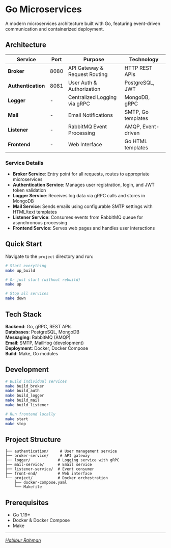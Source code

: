 # Go Microservices

A modern microservices architecture built with Go, featuring event-driven communication and containerized deployment.

## Architecture

| Service | Port | Purpose | Technology |
|---------|------|---------|------------|
| **Broker** | 8080 | API Gateway & Request Routing | HTTP REST APIs |
| **Authentication** | 8081 | User Auth & Authorization | PostgreSQL, JWT |
| **Logger** | - | Centralized Logging via gRPC | MongoDB, gRPC |
| **Mail** | - | Email Notifications | SMTP, Go templates |
| **Listener** | - | RabbitMQ Event Processing | AMQP, Event-driven |
| **Frontend** | - | Web Interface | Go HTML templates |

### Service Details

- **Broker Service**: Entry point for all requests, routes to appropriate microservices
- **Authentication Service**: Manages user registration, login, and JWT token validation
- **Logger Service**: Receives log data via gRPC calls and stores in MongoDB
- **Mail Service**: Sends emails using configurable SMTP settings with HTML/text templates
- **Listener Service**: Consumes events from RabbitMQ queue for asynchronous processing
- **Frontend Service**: Serves web pages and handles user interactions

## Quick Start

Navigate to the `project` directory and run:

```bash
# Start everything
make up_build

# Or just start (without rebuild)
make up

# Stop all services
make down
```

## Tech Stack

**Backend**: Go, gRPC, REST APIs  
**Databases**: PostgreSQL, MongoDB  
**Messaging**: RabbitMQ (AMQP)  
**Email**: SMTP, MailHog (development)  
**Deployment**: Docker, Docker Compose  
**Build**: Make, Go modules

## Development

```bash
# Build individual services
make build_broker
make build_auth
make build_logger
make build_mail
make build_listener

# Run frontend locally
make start
make stop
```

## Project Structure

```
├── authentication/     # User management service
├── broker-service/     # API gateway
├── logger/            # Logging service with gRPC
├── mail-service/      # Email service
├── listener-service/  # Event consumer
├── front-end/         # Web interface
└── project/           # Docker orchestration
    ├── docker-compose.yaml
    └── Makefile
```

## Prerequisites

- Go 1.19+
- Docker & Docker Compose
- Make

---
*[Habibur Rahman](https://habib.im)*

